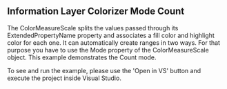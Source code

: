 ## Information Layer Colorizer Mode Count
The ColorMeasureScale splits the values passed through its ExtendedPropertyName property and associates a fill color and highlight color for each one. It can automatically create ranges in two ways. For that purpose you have to use the Mode property of the ColorMeasureScale object. This example demonstrates the Count mode.

To see and run the example, please use the 'Open in VS' button and execute the project inside Visual Studio.

[//]: <keywords:MapShapeReader, ShapeFillCollection, ColorMeasureScale, ExtendedPropertyName, TickMarkCount> 
